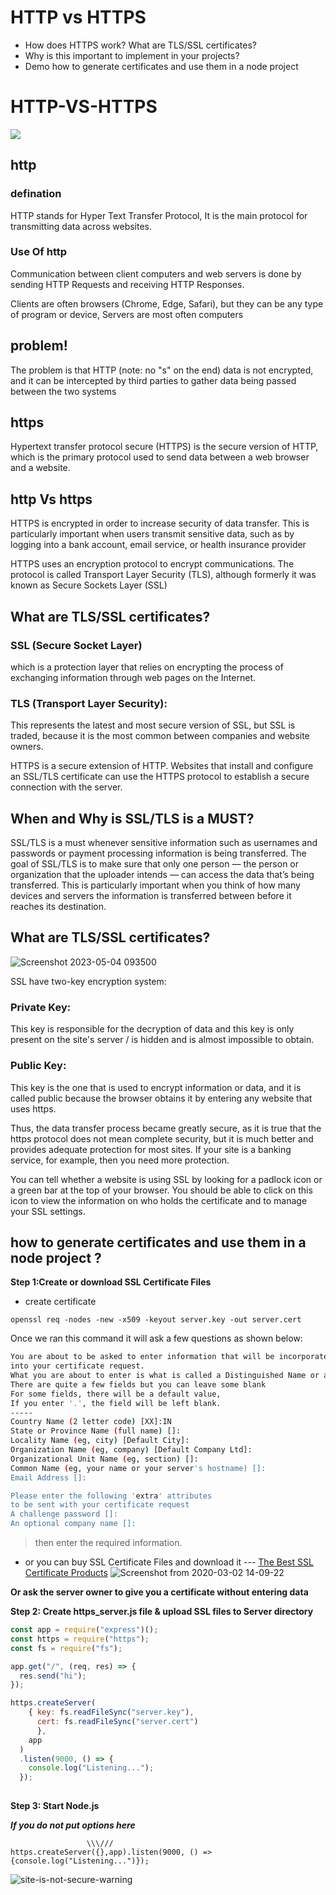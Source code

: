 # HTTP vs HTTPS

- How does HTTPS work? What are TLS/SSL certificates?
- Why is this important to implement in your projects?
- Demo how to generate certificates and use them in a node project

# HTTP-VS-HTTPS

![](https://i.pinimg.com/564x/79/ff/43/79ff43ed2199dc3e436c13c7f79f5353.jpg)

## http

### defination

HTTP stands for Hyper Text Transfer Protocol, It is the main protocol for transmitting data across websites.

### Use Of http

Communication between client computers and web servers is done by sending HTTP Requests and receiving HTTP Responses.

Clients are often browsers (Chrome, Edge, Safari), but they can be any type of program or device, Servers are most often computers

## problem!

The problem is that HTTP (note: no "s" on the end) data is not encrypted, and it can be intercepted by third parties to gather data being passed between the two systems

## https

Hypertext transfer protocol secure (HTTPS) is the secure version of HTTP, which is the primary protocol used to send data between a web browser and a website.

## http Vs https

HTTPS is encrypted in order to increase security of data transfer. This is particularly important when users transmit sensitive data, such as by logging into a bank account, email service, or health insurance provider

HTTPS uses an encryption protocol to encrypt communications. The protocol is called Transport Layer Security (TLS), although formerly it was known as Secure Sockets Layer (SSL)

## What are TLS/SSL certificates?

### SSL (Secure Socket Layer)

which is a protection layer that relies on encrypting the process of exchanging information through web pages on the Internet.

### TLS (Transport Layer Security):

This represents the latest and most secure version of SSL, but SSL is traded, because it is the most common between companies and website owners.

HTTPS is a secure extension of HTTP. Websites that install and configure an SSL/TLS certificate can use the HTTPS protocol to establish a secure connection with the server.

## When and Why is SSL/TLS is a MUST?

SSL/TLS is a must whenever sensitive information such as usernames and passwords or payment processing information is being transferred.
The goal of SSL/TLS is to make sure that only one person — the person or organization that the uploader intends — can access the data that’s being transferred. This is particularly important when you think of how many devices and servers the information is transferred between before it reaches its destination.

## What are TLS/SSL certificates?

![Screenshot 2023-05-04 093500](https://user-images.githubusercontent.com/87650778/236134271-e0fbdb5c-b590-406b-84b7-8b55cbffc844.png)


SSL have two-key encryption system:

<h3>Private Key:</h3>
This key is responsible for the decryption of data and this key is only present on the site's server / is hidden and is almost impossible to obtain.

<h3>Public Key:</h3>
This key is the one that is used to encrypt information or data, and it is called public because the browser obtains it by entering any website that uses https.

Thus, the data transfer process became greatly secure, as it is true that the https protocol does not mean complete security, but it is much better and provides adequate protection for most sites. If your site is a banking service, for example, then you need more protection.

You can tell whether a website is using SSL by looking for a padlock icon or a green bar at the top of your browser. You should be able to click on this icon to view the information on who holds the certificate and to manage your SSL settings.

## how to generate certificates and use them in a node project ?


**Step 1:Create or download SSL Certificate Files** 
  - create certificate
```
openssl req -nodes -new -x509 -keyout server.key -out server.cert
```

Once we ran this command it will ask a few questions as shown below:

```sh
You are about to be asked to enter information that will be incorporated
into your certificate request.
What you are about to enter is what is called a Distinguished Name or a DN.
There are quite a few fields but you can leave some blank
For some fields, there will be a default value,
If you enter '.', the field will be left blank.
-----
Country Name (2 letter code) [XX]:IN
State or Province Name (full name) []:
Locality Name (eg, city) [Default City]:
Organization Name (eg, company) [Default Company Ltd]:
Organizational Unit Name (eg, section) []:
Common Name (eg, your name or your server's hostname) []:
Email Address []:

Please enter the following 'extra' attributes
to be sent with your certificate request
A challenge password []:
An optional company name []:

```
> then enter the required information.
> 
- or you can buy SSL Certificate Files and download it --- [The Best SSL Certificate Products](https://cheapsslsecurity.com/sslproducts.html)
![Screenshot from 2020-03-02 14-09-22](https://user-images.githubusercontent.com/49004640/75678173-b2ed4c80-5c95-11ea-9a47-e96f8117a44c.png)

**Or ask the server owner to give you a certificate without entering data**

**Step 2: Create https_server.js file & upload SSL files to Server directory**

```js
const app = require("express")();
const https = require("https");
const fs = require("fs");

app.get("/", (req, res) => {
  res.send("hi");
});

https.createServer(
    { key: fs.readFileSync("server.key"),
      cert: fs.readFileSync("server.cert")
      },
    app
  )
  .listen(9000, () => {
    console.log("Listening...");
  });
  
```



**Step 3: Start Node.js**

***If you do not put options here***
```
                 \\\///
https.createServer({},app).listen(9000, () => {console.log("Listening...")});
```
![site-is-not-secure-warning](https://user-images.githubusercontent.com/87650778/236135816-d23afcad-29b5-4c8f-b894-9f2638e31190.png)




